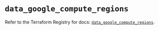 # `data_google_compute_regions`

Refer to the Terraform Registry for docs: [`data_google_compute_regions`](https://registry.terraform.io/providers/hashicorp/google/6.48.0/docs/data-sources/compute_regions).
